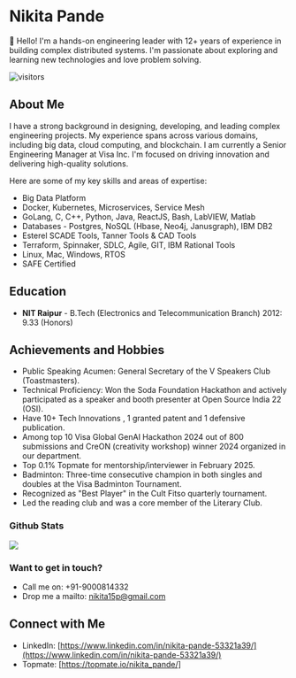 # Nikita Pande

👋 Hello! I'm a hands-on engineering leader with 12+ years of experience in building complex distributed systems. I'm passionate about exploring and learning new technologies and love problem solving.

![visitors](https://visitor-badge.laobi.icu/badge?page_id=nikita15p)

## About Me

I have a strong background in designing, developing, and leading complex engineering projects. My experience spans across various domains, including big data, cloud computing, and blockchain. I am currently a Senior Engineering Manager at Visa Inc. I'm focused on driving innovation and delivering high-quality solutions.

Here are some of my key skills and areas of expertise:
* Big Data Platform
* Docker, Kubernetes, Microservices, Service Mesh
* GoLang, C, C++, Python, Java, ReactJS, Bash, LabVIEW, Matlab
* Databases - Postgres, NoSQL (Hbase, Neo4j, Janusgraph), IBM DB2
* Esterel SCADE Tools, Tanner Tools & CAD Tools
* Terraform, Spinnaker, SDLC, Agile, GIT, IBM Rational Tools
* Linux, Mac, Windows, RTOS
* SAFE Certified

## Education

* **NIT Raipur** - B.Tech (Electronics and Telecommunication Branch) 2012: 9.33 (Honors)

## Achievements and Hobbies

* Public Speaking Acumen: General Secretary of the V Speakers Club (Toastmasters). 
* Technical Proficiency: Won the Soda Foundation Hackathon and actively participated as a speaker and booth presenter at Open Source India 22 (OSI).
* Have 10+ Tech Innovations , 1 granted patent and 1 defensive publication.
* Among top 10 Visa Global GenAI Hackathon 2024 out of 800 submissions and CreON (creativity workshop) winner 2024 organized in our department.
* Top 0.1% Topmate for mentorship/interviewer in February 2025.
* Badminton: Three-time consecutive champion in both singles and doubles at the Visa Badminton Tournament. 
* Recognized as "Best Player" in the Cult Fitso quarterly tournament.
* Led the reading club and was a core member of the Literary Club.

### Github Stats
![](https://github-readme-stats.vercel.app/api?username=nikita15p&theme=vue-dark&show_icons=true&count_private=true)

### Want to get in touch?

- Call me on: +91-9000814332
- Drop me a mailto: nikita15p@gmail.com

## Connect with Me

* LinkedIn:  [https://www.linkedin.com/in/nikita-pande-53321a39/](https://www.linkedin.com/in/nikita-pande-53321a39/)
* Topmate: [https://topmate.io/nikita_pande/]
